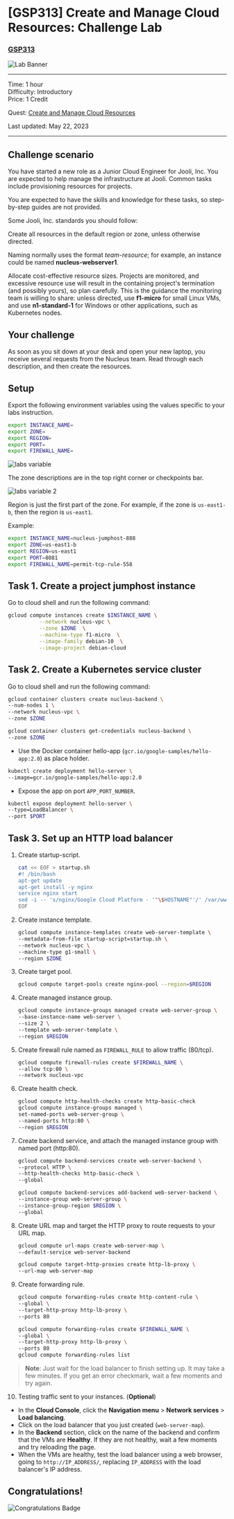 # [GSP313] Create and Manage Cloud Resources: Challenge Lab

### [GSP313](https://www.cloudskillsboost.google/focuses/10258?parent=catalog)

![Lab Banner](https://cdn.qwiklabs.com/GMOHykaqmlTHiqEeQXTySaMXYPHeIvaqa2qHEzw6Occ%3D)

---

Time: 1 hour<br>
Difficulty: Introductory<br>
Price: 1 Credit

Quest: [Create and Manage Cloud Resources](https://www.cloudskillsboost.google/quests/120)<br>

Last updated: May 22, 2023

---

## Challenge scenario

You have started a new role as a Junior Cloud Engineer for Jooli, Inc. You are expected to help manage the infrastructure at Jooli. Common tasks include provisioning resources for projects.

You are expected to have the skills and knowledge for these tasks, so step-by-step guides are not provided.

Some Jooli, Inc. standards you should follow:

Create all resources in the default region or zone, unless otherwise directed.

Naming normally uses the format *team-resource*; for example, an instance could be named **nucleus-webserver1**.

Allocate cost-effective resource sizes. Projects are monitored, and excessive resource use will result in the containing project's termination (and possibly yours), so plan carefully. This is the guidance the monitoring team is willing to share: unless directed, use **f1-micro** for small Linux VMs, and use **n1-standard-1** for Windows or other applications, such as Kubernetes nodes.

## Your challenge

As soon as you sit down at your desk and open your new laptop, you receive several requests from the Nucleus team. Read through each description, and then create the resources.

## Setup

Export the following environment variables using the values specific to your labs instruction.

```bash
export INSTANCE_NAME=
export ZONE=
export REGION=
export PORT=
export FIREWALL_NAME=
```

![labs variable](./images/labs_variable.png)

The zone descriptions are in the top right corner or checkpoints bar.

![labs variable 2](./images/labs_variable2.png)

Region is just the first part of the zone. For example, if the zone is `us-east1-b`, then the region is `us-east1`.

Example:

```bash
export INSTANCE_NAME=nucleus-jumphost-888
export ZONE=us-east1-b
export REGION=us-east1
export PORT=8081
export FIREWALL_NAME=permit-tcp-rule-558
```

## Task 1. Create a project jumphost instance

Go to cloud shell and run the following command:

```bash
gcloud compute instances create $INSTANCE_NAME \
          --network nucleus-vpc \
          --zone $ZONE  \
          --machine-type f1-micro  \
          --image-family debian-10  \
          --image-project debian-cloud
```

## Task 2. Create a Kubernetes service cluster

Go to cloud shell and run the following command:

```bash
gcloud container clusters create nucleus-backend \
--num-nodes 1 \
--network nucleus-vpc \
--zone $ZONE

gcloud container clusters get-credentials nucleus-backend \
--zone $ZONE
```

- Use the Docker container hello-app (`gcr.io/google-samples/hello-app:2.0`) as place holder.

```bash
kubectl create deployment hello-server \
--image=gcr.io/google-samples/hello-app:2.0
```

- Expose the app on port `APP_PORT_NUMBER`.

```bash
kubectl expose deployment hello-server \
--type=LoadBalancer \
--port $PORT
```

## Task 3. Set up an HTTP load balancer

1. Create startup-script.

    ```bash
    cat << EOF > startup.sh
    #! /bin/bash
    apt-get update
    apt-get install -y nginx
    service nginx start
    sed -i -- 's/nginx/Google Cloud Platform - '"\$HOSTNAME"'/' /var/www/html/index.nginx-debian.html
    EOF
    ```

2. Create instance template.

    ```bash
    gcloud compute instance-templates create web-server-template \
    --metadata-from-file startup-script=startup.sh \
    --network nucleus-vpc \
    --machine-type g1-small \
    --region $ZONE
    ```

3. Create target pool.

    ```bash
    gcloud compute target-pools create nginx-pool --region=$REGION
    ```

4. Create managed instance group.

    ```bash
    gcloud compute instance-groups managed create web-server-group \
    --base-instance-name web-server \
    --size 2 \
    --template web-server-template \
    --region $REGION
    ```

5. Create firewall rule named as `FIREWALL_RULE` to allow traffic (80/tcp).

    ```bash
    gcloud compute firewall-rules create $FIREWALL_NAME \
    --allow tcp:80 \
    --network nucleus-vpc
    ```

6. Create health check.

    ```bash
    gcloud compute http-health-checks create http-basic-check
    gcloud compute instance-groups managed \
    set-named-ports web-server-group \
    --named-ports http:80 \
    --region $REGION
    ```

7. Create backend service, and attach the managed instance group with named port (http:80).

    ```bash
    gcloud compute backend-services create web-server-backend \
    --protocol HTTP \
    --http-health-checks http-basic-check \
    --global

    gcloud compute backend-services add-backend web-server-backend \
    --instance-group web-server-group \
    --instance-group-region $REGION \
    --global
    ```

8. Create URL map and target the HTTP proxy to route requests to your URL map.

    ```bash
    gcloud compute url-maps create web-server-map \
    --default-service web-server-backend

    gcloud compute target-http-proxies create http-lb-proxy \
    --url-map web-server-map
    ```

9. Create forwarding rule.

    ```bash
    gcloud compute forwarding-rules create http-content-rule \
    --global \
    --target-http-proxy http-lb-proxy \
    --ports 80

    gcloud compute forwarding-rules create $FIREWALL_NAME \
    --global \
    --target-http-proxy http-lb-proxy \
    --ports 80
    gcloud compute forwarding-rules list
    ```

> **Note**: Just wait for the load balancer to finish setting up. It may take a few minutes. If you get an error checkmark, wait a few moments and try again.

10. Testing traffic sent to your instances. (**Optional**)

- In the **Cloud Console**, click the **Navigation menu** > **Network services** > **Load balancing**.
- Click on the load balancer that you just created (`web-server-map`).
- In the **Backend** section, click on the name of the backend and confirm that the VMs are **Healthy**. If they are not healthy, wait a few moments and try reloading the page.
- When the VMs are healthy, test the load balancer using a web browser, going to `http://IP_ADDRESS/`, replacing `IP_ADDRESS` with the load balancer's IP address.

## Congratulations!

![Congratulations Badge](https://cdn.qwiklabs.com/%2FaI3EMiHeGZc46u89ueTTAEgmRSGj5krSwhpzllr88w%3D)
